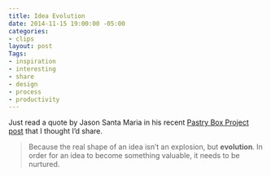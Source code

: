 ```yaml
---
title: Idea Evolution
date: 2014-11-15 19:00:00 -05:00
categories:
- clips
layout: post
Tags:
- inspiration
- interesting
- share
- design
- process
- productivity
---
```


Just read a quote by Jason Santa Maria in his recent [Pastry Box Project post](https://the-pastry-box-project.net/jason-santa-maria/2014-november-15) that I thought I’d share.

> Because the real shape of an idea isn’t an explosion, but **evolution**. In order for an idea to become something valuable, it needs to be nurtured.


